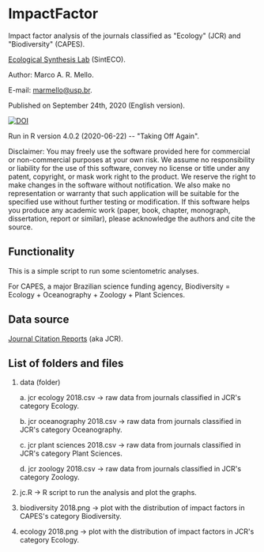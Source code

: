 # ImpactFactor

Impact factor analysis of the journals classified as "Ecology" (JCR) and "Biodiversity" (CAPES).

[Ecological Synthesis Lab](https://marcomellolab.wordpress.com) (SintECO).

Author: Marco A. R. Mello.

E-mail: marmello@usp.br. 

Published on September 24th, 2020 (English version).

[![DOI](https://zenodo.org/badge/DOI/10.5281/zenodo.4048903.svg)](https://doi.org/10.5281/zenodo.4048903)

Run in R version 4.0.2 (2020-06-22) -- "Taking Off Again".

Disclaimer: You may freely use the software provided here for commercial or non-commercial purposes at your own risk. We assume no responsibility or liability for the use of this software, convey no license or title under any patent, copyright, or mask work right to the product. We reserve the right to make changes in the software without notification. We also make no representation or warranty that such application will be suitable for the specified use without further testing or modification. If this software helps you produce any academic work (paper, book, chapter, monograph, dissertation, report or similar), please acknowledge the authors and cite the source.


## Functionality

This is a simple script to run some scientometric analyses.

For CAPES, a major Brazilian science funding agency, Biodiversity = Ecology + Oceanography + Zoology + Plant Sciences.


## Data source

[Journal Citation Reports](https://jcr.clarivate.com) (aka JCR).


## List of folders and files

1. data (folder)

    a. jcr ecology 2018.csv -> raw data from journals classified in JCR's category Ecology.
  
    b. jcr oceanography 2018.csv -> raw data from journals classified in JCR's category Oceanography.
  
    c. jcr plant sciences 2018.csv -> raw data from journals classified in JCR's category Plant Sciences.
  
    d. jcr zoology 2018.csv -> raw data from journals classified in JCR's category Zoology.

2. jc.R -> R script to run the analysis and plot the graphs.

3. biodiversity 2018.png -> plot with the distribution of impact factors in CAPES's category Biodiversity.

4. ecology 2018.png -> plot with the distribution of impact factors in JCR's category Ecology.

